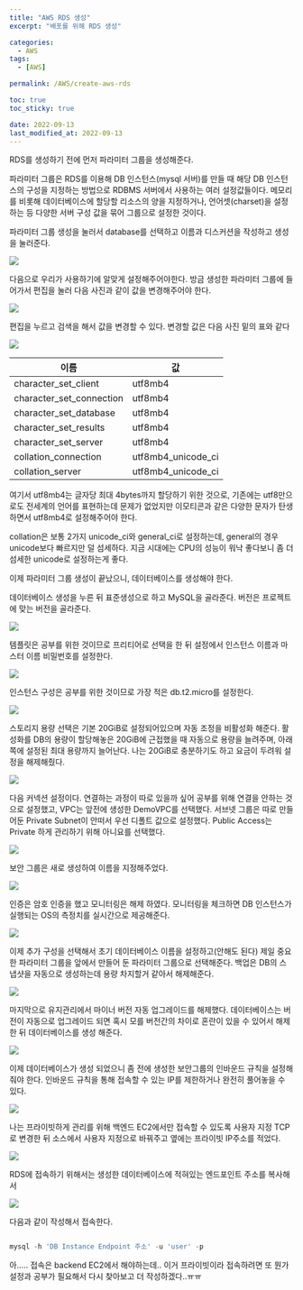 ```yaml
---
title: "AWS RDS 생성"
excerpt: "배포를 위해 RDS 생성"

categories:
  - AWS
tags:
  - [AWS]

permalink: /AWS/create-aws-rds

toc: true
toc_sticky: true

date: 2022-09-13
last_modified_at: 2022-09-13
---
```


RDS를 생성하기 전에 먼저 파라미터 그룹을 생성해준다. 

파라미터 그룹은 RDS를 이용해 DB 인스턴스(mysql 서버)를 만들 때 해당 DB 인스턴스의 구성을 지정하는 방법으로 RDBMS 서버에서 사용하는 여러 설정값들이다. 메모리를 비롯해 데이터베이스에 할당할 리소스의 양을 지정하거나, 언어셋(charset)을 설정하는 등 다양한 서버 구성 값을 묶어 그룹으로 설정한 것이다.

파라미터 그룹 생성을 눌러서 database를 선택하고 이름과 디스커션을 작성하고 생성을 눌러준다.

![](../../assets/images/posts_img/AWS/RDS/2022-09-13-RDS1.png)

다음으로 우리가 사용하기에 알맞게 설정해주어야한다. 방금 생성한 파라미터 그룹에 들어가서 편집을 눌러 다음 사진과 같이 값을 변경해주어야 한다. 

![](../../assets/images/posts_img/AWS/RDS/2022-09-13-RDS2.png)

편집을 누르고 검색을 해서 값을 변경할 수 있다. 변경할 값은 다음 사진 밑의 표와 같다

![](../../assets/images/posts_img/AWS/RDS/2022-09-13-RDS3.png)

|이름|값|
|---|---|
|character_set_client|utf8mb4|
|character_set_connection|utf8mb4|
|character_set_database|utf8mb4|
|character_set_results|utf8mb4|
|character_set_server|utf8mb4|
|collation_connection|utf8mb4_unicode_ci|
|collation_server|utf8mb4_unicode_ci|

여기서 utf8mb4는 글자당 최대 4bytes까지 할당하기 위한 것으로, 기존에는 utf8만으로도 전세계의 언어를 표현하는데 문제가 없었지만 이모티콘과 같은 다양한 문자가 탄생하면서 utf8mb4로 설정해주어야 한다.

collation은 보통 2가지 unicode_ci와 general_ci로 설정하는데, general의 경우 unicode보다 빠르지만 덜 섬세하다. 지금 시대에는 CPU의 성능이 워낙 좋다보니 좀 더 섬세한 unicode로 설정하는게 좋다.

이제 파라미터 그룹 생성이 끝났으니, 데이터베이스를 생성해야 한다.

데이터베이스 생성을 누른 뒤 표준생성으로 하고 MySQL을 골라준다. 버전은 프로젝트에 맞는 버전을 골라준다.

![](../../assets/images/posts_img/AWS/RDS/2022-09-13-RDS4.png)

템플릿은 공부를 위한 것이므로 프리티어로 선택을 한 뒤 설정에서 인스턴스 이름과 마스터 이름 비밀번호를 설정한다.

![](../../assets/images/posts_img/AWS/RDS/2022-09-13-RDS5.png)

인스턴스 구성은 공부를 위한 것이므로 가장 적은 db.t2.micro를 설정한다.

![](../../assets/images/posts_img/AWS/RDS/2022-09-13-RDS6.png)

스토리지 용량 선택은 기본 20GiB로 설정되어있으며 자동 조정을 비활성화 해준다. 활성화를 DB의 용량이 할당해놓은 20GiB에 근접했을 때 자동으로 용량을 늘려주며, 아래쪽에 설정된 최대 용량까지 늘어난다. 나는 20GiB로 충분하기도 하고 요금이 두려워 설정을 해제해줬다.

![](../../assets/images/posts_img/AWS/RDS/2022-09-13-RDS7.png)

다음 커넥션 설정이다. 연결하는 과정이 따로 있을까 싶어 공부를 위해 연결을 안하는 것으로 설정했고, VPC는 앞전에 생성한 DemoVPC를 선택했다. 서브넷 그룹은 따로 만들어둔 Private Subnet이 안떠서 우선 디폴트 값으로 설정했다.
Public Access는 Private 하게 관리하기 위해 아니요를 선택했다.

![](../../assets/images/posts_img/AWS/RDS/2022-09-13-RDS8.png)

보안 그룹은 새로 생성하여 이름을 지정해주었다.

![](../../assets/images/posts_img/AWS/RDS/2022-09-13-RDS9.png)

인증은 암호 인증을 했고 모니터링은 해제 하였다. 모니터링을 체크하면 DB 인스턴스가 실행되는 OS의 측정치를 실시간으로 제공해준다.

![](../../assets/images/posts_img/AWS/RDS/2022-09-13-RDS10.png)

이제 추가 구성을 선택해서 초기 데이터베이스 이름을 설정하고(안해도 된다) 제일 중요한 파라미터 그룹을 앞에서 만들어 둔 파라미터 그룹으로 선택해준다. 백업은 DB의 스냅샷을 자동으로 생성하는데 용량 차지할거 같아서 해제해준다.

![](../../assets/images/posts_img/AWS/RDS/2022-09-13-RDS11.png)

마지막으로 유지관리에서 마이너 버전 자동 업그레이드를 해제했다. 데이터베이스는 버전이 자동으로 업그레이드 되면 혹시 모를 버전간의 차이로 혼란이 있을 수 있어서 해제 한 뒤 데이터베이스를 생성 해준다.

![](../../assets/images/posts_img/AWS/RDS/2022-09-13-RDS12.png)

이제 데이터베이스가 생성 되었으니 좀 전에 생성한 보안그룹의 인바운드 규칙을 설정해줘야 한다. 인바운드 규칙을 통해 접속할 수 있는 IP를 제한하거나 완전히 풀어놓을 수 있다.

![](../../assets/images/posts_img/AWS/RDS/2022-09-13-RDS13.png)

나는 프라이빗하게 관리를 위해 백엔드 EC2에서만 접속할 수 있도록 사용자 지정 TCP로 변경한 뒤 소스에서 사용자 지정으로 바꿔주고 옆에는 프라이빗 IP주소를 적었다.

![](../../assets/images/posts_img/AWS/RDS/2022-09-13-RDS14.png)

RDS에 접속하기 위해서는 생성한 데이터베이스에 적혀있는 엔드포인트 주소를 복사해서

![](../../assets/images/posts_img/AWS/RDS/2022-09-13-RDS15.png)

다음과 같이 작성해서 접속한다.

```javascript

mysql -h 'DB Instance Endpoint 주소' -u 'user' -p
```

아..... 접속은 backend EC2에서 해야하는데.. 이거 프라이빗이라 접속하려면 또 뭔가 설정과 공부가 필요해서 다시 찾아보고 더 작성하겠다..ㅠㅠ
